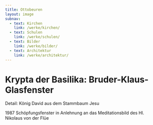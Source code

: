 ```yaml
---
title: Ottobeuren
layout: image
subnav:
  - text: Kirchen
    link: /werke/kirchen/
  - text: Schulen
    link: /werke/schulen/
  - text: Bilder
    link: /werke/bilder/
  - text: Architektur
    link: /werke/architektur/
---
```


# Krypta der Basilika: Bruder-Klaus-Glasfenster  
  Detail: König David aus dem Stammbaum Jesu

1987 Schöpfungsfenster in Anlehnung an das Meditationsbild des Hl. Nikolaus von der Flüe